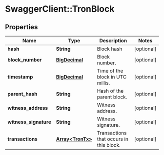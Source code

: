 # SwaggerClient::TronBlock

## Properties
Name | Type | Description | Notes
------------ | ------------- | ------------- | -------------
**hash** | **String** | Block hash | [optional] 
**block_number** | [**BigDecimal**](BigDecimal.md) | Block number. | [optional] 
**timestamp** | [**BigDecimal**](BigDecimal.md) | Time of the block in UTC millis. | [optional] 
**parent_hash** | **String** | Hash of the parent block. | [optional] 
**witness_address** | **String** | Witness address. | [optional] 
**witness_signature** | **String** | Witness signature. | [optional] 
**transactions** | [**Array&lt;TronTx&gt;**](TronTx.md) | Transactions that occurs in this block. | [optional] 

